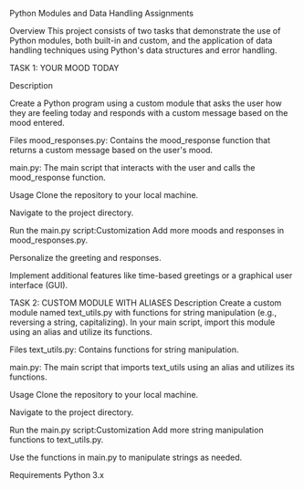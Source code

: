 Python Modules and Data Handling Assignments


Overview
This project consists of two tasks that demonstrate the use of Python modules, both built-in and custom, and the application of data handling techniques using Python's data structures and error handling.


TASK 1: YOUR MOOD TODAY

Description

Create a Python program using a custom module that asks the user how they are feeling today and responds with a custom message based on the mood entered.

Files
mood_responses.py:
Contains the mood_response function that returns a custom message based on the user's mood.

main.py: The main script that interacts with the user and calls the mood_response function.


Usage
Clone the repository to your local machine.

Navigate to the project directory.

Run the main.py script:Customization
Add more moods and responses in mood_responses.py.

Personalize the greeting and responses.

Implement additional features like time-based greetings or a graphical user interface (GUI).


TASK 2: CUSTOM MODULE WITH ALIASES
Description
Create a custom module named text_utils.py with functions for string manipulation (e.g., reversing a string, capitalizing). In your main script, import this module using an alias and utilize its functions.

Files
text_utils.py: Contains functions for string manipulation.

main.py: The main script that imports text_utils using an alias and utilizes its functions.

Usage
Clone the repository to your local machine.

Navigate to the project directory.

Run the main.py script:Customization
Add more string manipulation functions to text_utils.py.

Use the functions in main.py to manipulate strings as needed.

Requirements
Python 3.x



